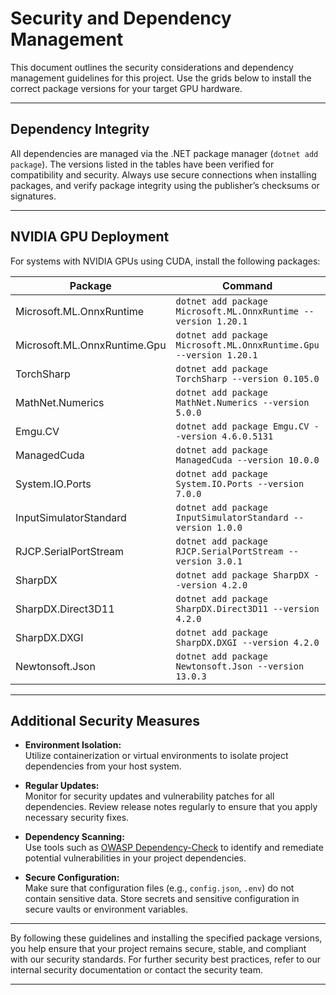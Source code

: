 # Security and Dependency Management

This document outlines the security considerations and dependency management guidelines for this project. Use the grids below to install the correct package versions for your target GPU hardware.

---

## Dependency Integrity

All dependencies are managed via the .NET package manager (`dotnet add package`). The versions listed in the tables have been verified for compatibility and security. Always use secure connections when installing packages, and verify package integrity using the publisher’s checksums or signatures.

---

## NVIDIA GPU Deployment

For systems with NVIDIA GPUs using CUDA, install the following packages:

| **Package**                           | **Command**                                                                                               | **Version**    |
|---------------------------------------|-----------------------------------------------------------------------------------------------------------|----------------|
| Microsoft.ML.OnnxRuntime              | `dotnet add package Microsoft.ML.OnnxRuntime --version 1.20.1`                                              | 1.21.0         |
| Microsoft.ML.OnnxRuntime.Gpu          | `dotnet add package Microsoft.ML.OnnxRuntime.Gpu --version 1.20.1`                                          | 1.21.0        |
| TorchSharp                            | `dotnet add package TorchSharp --version 0.105.0`                                                           | 0.105.0        |
| MathNet.Numerics                      | `dotnet add package MathNet.Numerics --version 5.0.0`                                                       | 5.0.0          |
| Emgu.CV                               | `dotnet add package Emgu.CV --version 4.6.0.5131`                                                           | 4.6.0.5131     |
| ManagedCuda                           | `dotnet add package ManagedCuda --version 10.0.0`                                                           | 10.0.0         |
| System.IO.Ports                       | `dotnet add package System.IO.Ports --version 7.0.0`                                                        | 7.0.0          |
| InputSimulatorStandard                | `dotnet add package InputSimulatorStandard --version 1.0.0`                                                 | 1.0.0          |
| RJCP.SerialPortStream                 | `dotnet add package RJCP.SerialPortStream --version 3.0.1`                                                  | 3.0.1          |
| SharpDX                               | `dotnet add package SharpDX --version 4.2.0`                                                                | 4.2.0          |
| SharpDX.Direct3D11                    | `dotnet add package SharpDX.Direct3D11 --version 4.2.0`                                                     | 4.2.0          |
| SharpDX.DXGI                          | `dotnet add package SharpDX.DXGI --version 4.2.0`                                                           | 4.2.0          |
| Newtonsoft.Json                       | `dotnet add package Newtonsoft.Json --version 13.0.3`                                                       | 13.0.3         |

---

## Additional Security Measures

- **Environment Isolation:**  
  Utilize containerization or virtual environments to isolate project dependencies from your host system.

- **Regular Updates:**  
  Monitor for security updates and vulnerability patches for all dependencies. Review release notes regularly to ensure that you apply necessary security fixes.

- **Dependency Scanning:**  
  Use tools such as [OWASP Dependency-Check](https://owasp.org/www-project-dependency-check/) to identify and remediate potential vulnerabilities in your project dependencies.

- **Secure Configuration:**  
  Make sure that configuration files (e.g., `config.json`, `.env`) do not contain sensitive data. Store secrets and sensitive configuration in secure vaults or environment variables.

---

By following these guidelines and installing the specified package versions, you help ensure that your project remains secure, stable, and compliant with our security standards. For further security best practices, refer to our internal security documentation or contact the security team.

---
